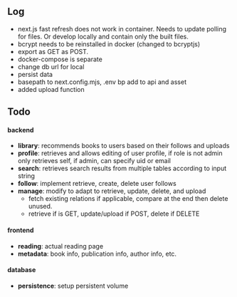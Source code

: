 ## Log

- next.js fast refresh does not work in container. Needs to update polling for files. Or develop locally and contain only the built files.
- bcrypt needs to be reinstalled in docker (changed to bcryptjs)
- export as GET as POST.
- docker-compose is separate
- change db url for local
- persist data
- basepath to next.config.mjs, .env bp add to api and asset
- added upload function

## Todo

#### backend
- **library**: recommends books to users based on their follows and uploads
- **profile**: retrieves and allows editing of user profile, if role is not admin only retrieves self, if admin, can specify uid or email
- **search**: retrieves search results from multiple tables according to input string
- **follow**: implement retrieve, create, delete user follows
- **manage**: modify to adapt to retrieve, update, delete, and upload
  - fetch existing relations if applicable, compare at the end then delete unused.
  - retrieve if is GET, update/upload if POST, delete if DELETE

#### frontend
- **reading**: actual reading page
- **metadata**: book info, publication info, author info, etc.

#### database
- **persistence**: setup persistent volume
